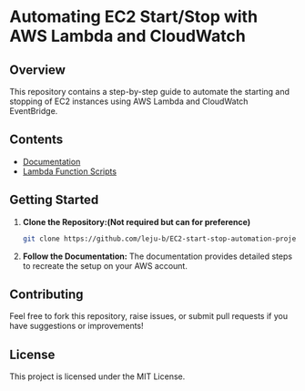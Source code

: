 # Automating EC2 Start/Stop with AWS Lambda and CloudWatch

## Overview

This repository contains a step-by-step guide to automate the starting and stopping of EC2 instances using AWS Lambda and CloudWatch EventBridge.

## Contents

- [Documentation](./documentation.md)
- [Lambda Function Scripts](./lambda_scripts)

## Getting Started

1. **Clone the Repository:(Not required but can for preference)**
    ```bash
    git clone https://github.com/leju-b/EC2-start-stop-automation-project
    ```

2. **Follow the Documentation:**
    The documentation provides detailed steps to recreate the setup on your AWS account.

## Contributing

Feel free to fork this repository, raise issues, or submit pull requests if you have suggestions or improvements!

## License

This project is licensed under the MIT License.

